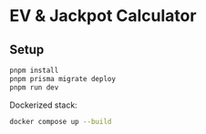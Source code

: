 # EV & Jackpot Calculator

## Setup

```bash
pnpm install
pnpm prisma migrate deploy
pnpm run dev
```

Dockerized stack:

```bash
docker compose up --build
```
